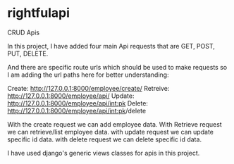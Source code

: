# rightfulapi
CRUD Apis

In this project, I have added four main Api requests that are GET, POST, PUT, DELETE.

And there are specific route urls which should be used to make requests so I am adding the url paths here for better understanding:

Create: http://127.0.0.1:8000/employee/create/
Retreive: http://127.0.0.1:8000/employee/api/
Update: http://127.0.0.1:8000/employee/api/<int:pk>
Delete: http://127.0.0.1:8000/employee/api/<int:pk>/delete

With the create request we can add employee data. 
With Retrieve request we can retrieve/list employee data. 
with update request we can update specific id data. 
with delete request we can delete specific id data. 

I have used django's generic views classes for apis in this project.
